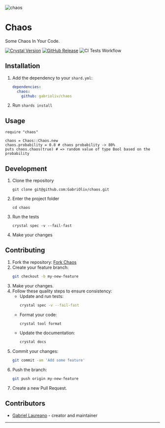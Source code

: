 
![chaos](https://repository-images.githubusercontent.com/890686002/646de726-363a-408a-af43-d5e1612b6b5c)

# Chaos

Some Chaos In Your Code.

[![Crystal Version](https://img.shields.io/badge/Crystal-1.14.0-black?logo=crystal)](https://crystal-lang.org/)
[![GitHub Release](https://img.shields.io/github/v/release/gabrioliv/chaos?display_name=release&logo=crystal&color=white)](https://github.com/GabriOliv/chaos/releases)
![CI Tests Workflow](https://img.shields.io/github/actions/workflow/status/gabrioliv/chaos/ci.yml?logo=github)

## Installation

1. Add the dependency to your `shard.yml`:

   ```yaml
   dependencies:
     chaos:
       github: gabrioliv/chaos
   ```

2. Run `shards install`

## Usage

```crystal
require "chaos"

chaos = Chaos::Chaos.new
chaos.probability = 0.8 # chaos probability -> 80%
puts chaos.chaos(true) # => random value of type Bool based on the probability
```

## Development

1. Clone the repository
	```
	git clone git@github.com:GabriOliv/chaos.git
	```
2. Enter the project folder
	```
	cd chaos
	```
3. Run the tests
	```
	crystal spec -v --fail-fast
	```
4. Make your changes

## Contributing

1. Fork the repository: [Fork Chaos](https://github.com/gabrioliv/chaos/fork)
2. Create your feature branch:  
   ```bash
   git checkout -b my-new-feature
   ```
3. Make your changes.
4. Follow these quality steps to ensure consistency:
   - Update and run tests:  
     ```bash
     crystal spec -v --fail-fast
     ```
   - Format your code:  
     ```bash
     crystal tool format
     ```
   - Update the documentation:  
     ```bash
     crystal docs
     ```
5. Commit your changes:  
   ```bash
   git commit -am 'Add some feature'
   ```
6. Push the branch:  
   ```bash
   git push origin my-new-feature
   ```
7. Create a new Pull Request.

## Contributors

- [Gabriel Laureano](https://github.com/GabriOliv) - creator and maintainer

---
